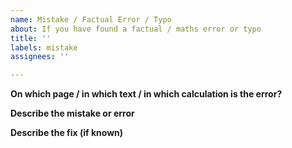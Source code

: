 ```yaml
---
name: Mistake / Factual Error / Typo
about: If you have found a factual / maths error or typo
title: ''
labels: mistake
assignees: ''

---
```


**On which page / in which text / in which calculation is the error?**

**Describe the mistake or error**

**Describe the fix (if known)**
